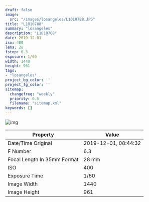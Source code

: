 ```yaml
---
draft: false
image:
  src: "/images/losangeles/L1010788.JPG"
title: "L1010788"
summary: "losangeles"
description: "L1010788"
date: 2019-12-01
iso: 400
lens: 28
fstop: 6.3
exposure: 1/60
width: 1440
height: 961
tags:
- "losangeles"
project_bg_color: ''
project_fg_color: ''
sitemap:
  changefreq: "weekly"
  priority: 0.5
  filename: "sitemap.xml"
keywords: []
---
```


![img](/images/losangeles/L1010788.JPG)


Property | Value
---------|------
Date/Time Original              | 2019-12-01, 08:44:32
F Number                        | 6.3
Focal Length In 35mm Format     | 28 mm
ISO                             | 400
Exposure Time                   | 1/60
Image Width                     | 1440
Image Height                    | 961
